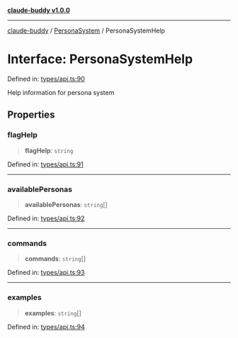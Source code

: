 [**claude-buddy v1.0.0**](../../README.md)

***

[claude-buddy](../../modules.md) / [PersonaSystem](../README.md) / PersonaSystemHelp

# Interface: PersonaSystemHelp

Defined in: [types/api.ts:90](https://github.com/gsetsero/assistant-integration/blob/911ddf7680199ad668404c191ed66335473fdc65/claude-buddy/src/types/api.ts#L90)

Help information for persona system

## Properties

### flagHelp

> **flagHelp**: `string`

Defined in: [types/api.ts:91](https://github.com/gsetsero/assistant-integration/blob/911ddf7680199ad668404c191ed66335473fdc65/claude-buddy/src/types/api.ts#L91)

***

### availablePersonas

> **availablePersonas**: `string`[]

Defined in: [types/api.ts:92](https://github.com/gsetsero/assistant-integration/blob/911ddf7680199ad668404c191ed66335473fdc65/claude-buddy/src/types/api.ts#L92)

***

### commands

> **commands**: `string`[]

Defined in: [types/api.ts:93](https://github.com/gsetsero/assistant-integration/blob/911ddf7680199ad668404c191ed66335473fdc65/claude-buddy/src/types/api.ts#L93)

***

### examples

> **examples**: `string`[]

Defined in: [types/api.ts:94](https://github.com/gsetsero/assistant-integration/blob/911ddf7680199ad668404c191ed66335473fdc65/claude-buddy/src/types/api.ts#L94)
